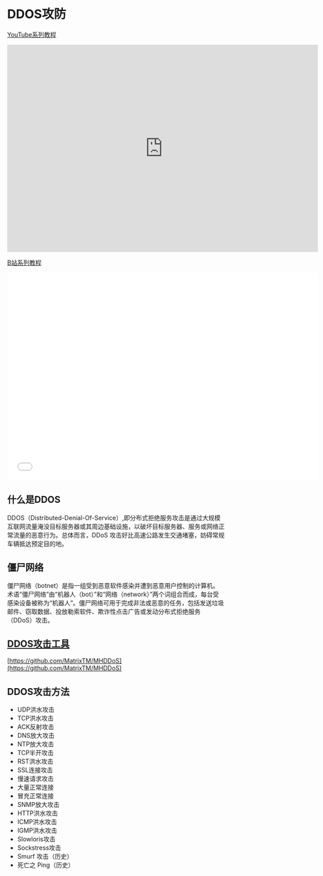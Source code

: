 # DDOS攻防

[YouTube系列教程](https://www.youtube.com/embed/s8oQpdvLpss?list=PLgZqc0esdeS-NhdTGkhuBZJnKQNAZf0KI)
<iframe width="720px" height="480px" src="https://www.youtube.com/embed/s8oQpdvLpss" title="YouTube video player" frameborder="0" allow="accelerometer; autoplay; clipboard-write; encrypted-media; gyroscope; picture-in-picture" allowfullscreen></iframe>

[B站系列教程](https://www.bilibili.com/medialist/play/282616786?from=space&business=space_series&business_id=2795893&desc=1&spm_id_from=333.999.0.0)
<iframe src="//player.bilibili.com/player.html?aid=517456036&bvid=BV1gg411z7QX&cid=887403128&page=1"  frameborder="no"  allowfullscreen="true" style="width:720px;height:480px"> 
</iframe>



## 什么是DDOS
DDOS（Distributed-Denial-Of-Service）,即分布式拒绝服务攻击是通过大规模互联网流量淹没目标服务器或其周边基础设施，以破坏目标服务器、服务或网络正常流量的恶意行为。总体而言，DDoS 攻击好比高速公路发生交通堵塞，妨碍常规车辆抵达预定目的地。

## 僵尸网络
僵尸网络（botnet）是指一组受到恶意软件感染并遭到恶意用户控制的计算机。术语“僵尸网络”由“机器人（bot）”和“网络（network）”两个词组合而成，每台受感染设备被称为“机器人”。僵尸网络可用于完成非法或恶意的任务，包括发送垃圾邮件、窃取数据、投放勒索软件、欺诈性点击广告或发动分布式拒绝服务（DDoS）攻击。

## [DDOS攻击工具](https://github.com/MatrixTM/MHDDoS)
[https://github.com/MatrixTM/MHDDoS](https://github.com/MatrixTM/MHDDoS)


## DDOS攻击方法

* UDP洪水攻击
* TCP洪水攻击
* ACK反射攻击
* DNS放大攻击
* NTP放大攻击
* TCP半开攻击
* RST洪水攻击
* SSL连接攻击
* 慢速请求攻击
* 大量正常连接
* 冒充正常连接
* SNMP放大攻击
* HTTP洪水攻击
* ICMP洪水攻击
* IGMP洪水攻击
* Slowloris攻击
* Sockstress攻击
* Smurf 攻击（历史）
* 死亡之 Ping（历史）